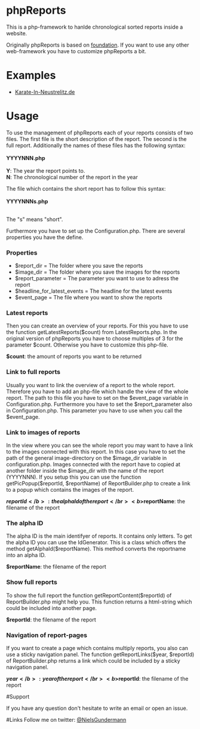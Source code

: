# phpReports
This is a php-framework to hanlde chronological sorted reports inside a website.

Originally phpReports is based on <a href="http://foundation.zurb.com/">foundation</a>. If you want to use any other web-framework you have to customize phpReports a bit.

# Examples
<ul>
<li><a href="http://www.karate-in-neustrelitz.de">Karate-In-Neustrelitz.de</a></li>
</ul>

# Usage
To use the management of phpReports each of your reports consists of two files. The first file is the short description of the report. The second is the full report. Additionally the names of these files has the following syntax:
</br>
</br>
<b>YYYYNNN.php</b>
</br>
</br>
<b>Y</b>: The year the report points to.</br>
<b>N</b>: The chronological number of the report in the year

The file which contains the short report has to follow this syntax:
</br>
</br>
<b>YYYYNNNs.php</b>
</br>
</br>

The "s" means "short".

Furthermore you have to set up the Configuration.php. There are several properties you have the define.

<h3>Properties</h3>
<ul>
<li>$report_dir = The folder where you save the reports</li>
<li>$image_dir = The folder where you save the images for the reports</li>
<li>$report_parameter = The parameter you want to use to adress the report</li>
<li>$headline_for_latest_events = The headline for the latest events</li>
<li>$event_page = The file where you want to show the reports</li>
</ul>

<h3>Latest reports</h3>
Then you can create an overview of your reports. For this you have to use the function getLatestReports($count) from LatestReports.php.
In the original version of phpReports you have to choose multiples of 3 for the parameter $count.
Otherwise you have to customize this php-file.

<b>$count</b>: the amount of reports you want to be returned

<h3>Link to full reports</h3>
Usually you want to link the overview of a report to the whole report. Therefore you have to add an php-file which handle the view of the whole report. The path to this file you have to set on the $event_page variable in Configuration.php. Furthermore you have to set the $report_parameter also in Configuration.php. This parameter you have to use when you call the $event_page.

<h3>Link to images of reports</h3>
In the view where you can see the whole report you may want to have a link to the images connected with this report. In this case you have to set the path of the general image-directory on the $image_dir variable in configuration.php. Images connected with the report have to copied at another folder inside the $image_dir with the name of the report (YYYYNNN). If you setup this you can use the function getPicPopup($reportId, $reportName) of ReportBuilder.php to create a link to a popup which contains the images of the report.

<b>$reportId</b>: the alphaId of the report </br>
<b>$reportName</b>: the filename of the report

<h3>The alpha ID</h3>
The alpha ID is the main identifyer of reports. It contains only letters. To get the alpha ID you can use the IdGenerator. This is a class which offers the method getAlphaId($reportName). This method converts the reportname into an alpha ID.

<b>$reportName</b>: the filename of the report

<h3>Show full reports</h3>
To show the full report the function getReportContent($reportId) of ReportBuilder.php might help you. This function returns a html-string which could be included into another page.

<b>$reportId</b>: the filename of the report

<h3>Navigation of report-pages</h3>
If you want to create a page which contains multiply reports, you also can use a sticky navigation panel. The function getReportLinks($year, $reportId) of ReportBuilder.php returns a link which could be included by a sticky navigation panel.

<b>$year</b>: year of the report </br>
<b>$reportId</b>: the filename of the report


#Support

If you have any question don't hesitate to write an email or open an issue.

#Links
Follow me on twitter: <a href="https://twitter.com/NielsGundermann">@NielsGundermann</a>





